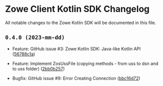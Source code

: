 # Zowe Client Kotlin SDK Changelog

All notable changes to the Zowe Kotlin SDK will be documented in this file.

## `0.4.0 (2023-mm-dd)`

* Feature: GitHub issue #3: Zowe Kotlin SDK: Java-like Kotlin API ([56788c1a](https://github.com/zowe/zowe-explorer-intellij/commit/56788c1a))
* Feature: Implement ZosUssFile (copying methods - from uss to dsn and to uss folder) ([2bb0b257](https://github.com/zowe/zowe-explorer-intellij/commit/2bb0b257))


* Bugfix: GitHub issue #9: Error Creating Connection ([bbc16d72](https://github.com/zowe/zowe-client-kotlin-sdk/commit/bbc16d72))
